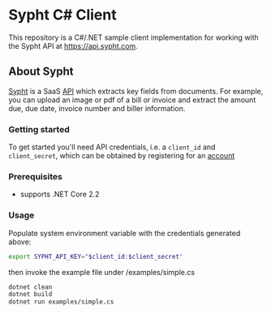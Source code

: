 # Sypht C# Client
This repository is a C#/.NET sample client implementation for working with the Sypht API at https://api.sypht.com.

## About Sypht
[Sypht](https://sypht.com) is a SaaS [API]((https://docs.sypht.com/)) which extracts key fields from documents. For
example, you can upload an image or pdf of a bill or invoice and extract the amount due, due date, invoice number
and biller information.

### Getting started
To get started you'll need API credentials, i.e. a `client_id` and `client_secret`, which can be obtained by registering
for an [account](https://www.sypht.com/signup/developer)

### Prerequisites
* supports .NET Core 2.2

### Usage
Populate system environment variable with the credentials generated above:

```Bash
export SYPHT_API_KEY="$client_id:$client_secret"
```

then invoke the example file under /examples/simple.cs

```Bash
dotnet clean
dotnet build
dotnet run examples/simple.cs
```
